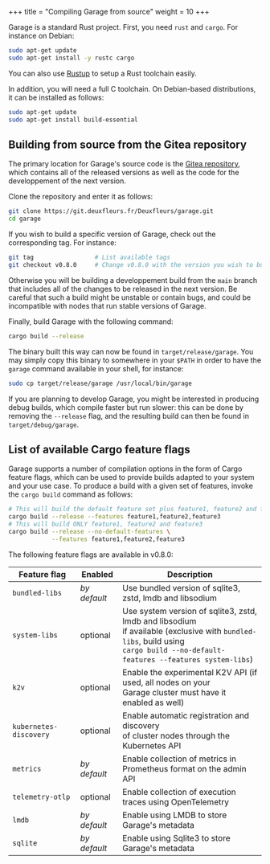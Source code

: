 +++
title = "Compiling Garage from source"
weight = 10
+++


Garage is a standard Rust project.  First, you need `rust` and `cargo`.  For instance on Debian:

```bash
sudo apt-get update
sudo apt-get install -y rustc cargo
```

You can also use [Rustup](https://rustup.rs/) to setup a Rust toolchain easily.

In addition, you will need a full C toolchain. On Debian-based distributions, it can be installed as follows:

```bash
sudo apt-get update
sudo apt-get install build-essential
```

## Building from source from the Gitea repository

The primary location for Garage's source code is the
[Gitea repository](https://git.deuxfleurs.fr/Deuxfleurs/garage),
which contains all of the released versions as well as the code
for the developpement of the next version.

Clone the repository and enter it as follows:

```bash
git clone https://git.deuxfleurs.fr/Deuxfleurs/garage.git
cd garage
```

If you wish to build a specific version of Garage, check out the corresponding tag. For instance:

```bash
git tag  				# List available tags
git checkout v0.8.0		# Change v0.8.0 with the version you wish to build
```

Otherwise you will be building a developpement build from the `main` branch
that includes all of the changes to be released in the next version.
Be careful that such a build might be unstable or contain bugs,
and could be incompatible with nodes that run stable versions of Garage.

Finally, build Garage with the following command:

```bash
cargo build --release
```

The binary built this way can now be found in `target/release/garage`.
You may simply copy this binary to somewhere in your `$PATH` in order to
have the `garage` command available in your shell, for instance:

```bash
sudo cp target/release/garage /usr/local/bin/garage
```

If you are planning to develop Garage,
you might be interested in producing debug builds, which compile faster but run slower:
this can be done by removing the `--release` flag, and the resulting build can then
be found in `target/debug/garage`.

## List of available Cargo feature flags

Garage supports a number of compilation options in the form of Cargo feature flags,
which can be used to provide builds adapted to your system and your use case.
To produce a build with a given set of features, invoke the `cargo build` command
as follows:

```bash
# This will build the default feature set plus feature1, feature2 and feature3
cargo build --release --features feature1,feature2,feature3
# This will build ONLY feature1, feature2 and feature3
cargo build --release --no-default-features \
            --features feature1,feature2,feature3
```

The following feature flags are available in v0.8.0:

| Feature flag | Enabled | Description |
| ------------ | ------- | ----------- |
| `bundled-libs` | *by default* | Use bundled version of sqlite3, zstd, lmdb and libsodium |
| `system-libs` | optional | Use system version of sqlite3, zstd, lmdb and libsodium<br>if available (exclusive with `bundled-libs`, build using<br>`cargo build --no-default-features --features system-libs`) |
| `k2v` | optional | Enable the experimental K2V API (if used, all nodes on your<br>Garage cluster must have it enabled as well) |
| `kubernetes-discovery` | optional | Enable automatic registration and discovery<br>of cluster nodes through the Kubernetes API |
| `metrics` | *by default* | Enable collection of metrics in Prometheus format on the admin API |
| `telemetry-otlp` | optional | Enable collection of execution traces using OpenTelemetry |
| `lmdb` | *by default* | Enable using LMDB to store Garage's metadata |
| `sqlite` | *by default* | Enable using Sqlite3 to store Garage's metadata |
